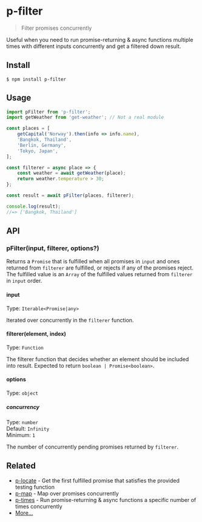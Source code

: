 # p-filter

> Filter promises concurrently

Useful when you need to run promise-returning & async functions multiple times with different inputs concurrently and
get a filtered down result.

## Install

```
$ npm install p-filter
```

## Usage

```js
import pFilter from 'p-filter';
import getWeather from 'get-weather'; // Not a real module

const places = [
	getCapital('Norway').then(info => info.name),
	'Bangkok, Thailand',
	'Berlin, Germany',
	'Tokyo, Japan',
];

const filterer = async place => {
	const weather = await getWeather(place);
	return weather.temperature > 30;
};

const result = await pFilter(places, filterer);

console.log(result);
//=> ['Bangkok, Thailand']
```

## API

### pFilter(input, filterer, options?)

Returns a `Promise` that is fulfilled when all promises in `input` and ones returned from `filterer` are fulfilled, or
rejects if any of the promises reject. The fulfilled value is an `Array` of the fulfilled values returned
from `filterer` in `input` order.

#### input

Type: `Iterable<Promise|any>`

Iterated over concurrently in the `filterer` function.

#### filterer(element, index)

Type: `Function`

The filterer function that decides whether an element should be included into result. Expected to
return `boolean | Promise<boolean>`.

#### options

Type: `object`

##### concurrency

Type: `number`\
Default: `Infinity`\
Minimum: `1`

The number of concurrently pending promises returned by `filterer`.

## Related

- [p-locate](https://github.com/sindresorhus/p-locate) - Get the first fulfilled promise that satisfies the provided
  testing function
- [p-map](https://github.com/sindresorhus/p-map) - Map over promises concurrently
- [p-times](https://github.com/sindresorhus/p-times) - Run promise-returning & async functions a specific number of
  times concurrently
- [More…](https://github.com/sindresorhus/promise-fun)
